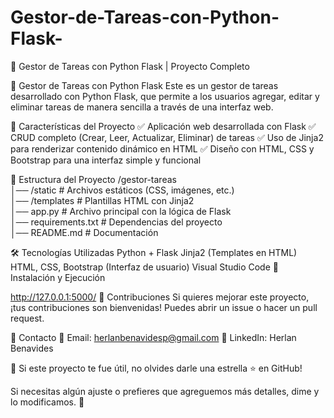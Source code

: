 # Gestor-de-Tareas-con-Python-Flask-
🚀 Gestor de Tareas con Python Flask | Proyecto Completo

🚀 Gestor de Tareas con Python Flask
Este es un gestor de tareas desarrollado con Python Flask, que permite a los usuarios agregar, editar y eliminar tareas de manera sencilla a través de una interfaz web.

📌 Características del Proyecto
✅ Aplicación web desarrollada con Flask
✅ CRUD completo (Crear, Leer, Actualizar, Eliminar) de tareas
✅ Uso de Jinja2 para renderizar contenido dinámico en HTML
✅ Diseño con HTML, CSS y Bootstrap para una interfaz simple y funcional

📂 Estructura del Proyecto
/gestor-tareas  
│── /static          # Archivos estáticos (CSS, imágenes, etc.)  
│── /templates       # Plantillas HTML con Jinja2  
│── app.py           # Archivo principal con la lógica de Flask  
│── requirements.txt # Dependencias del proyecto  
│── README.md        # Documentación  

🛠 Tecnologías Utilizadas
Python + Flask
Jinja2 (Templates en HTML)
HTML, CSS, Bootstrap (Interfaz de usuario)
Visual Studio Code
🚀 Instalación y Ejecución

http://127.0.0.1:5000/
📌 Contribuciones
Si quieres mejorar este proyecto, ¡tus contribuciones son bienvenidas! Puedes abrir un issue o hacer un pull request.

📩 Contacto
📧 Email: herlanbenavidesp@gmail.com
📌 LinkedIn: Herlan Benavides

🚀 Si este proyecto te fue útil, no olvides darle una estrella ⭐ en GitHub!

Si necesitas algún ajuste o prefieres que agreguemos más detalles, dime y lo modificamos. 🚀
